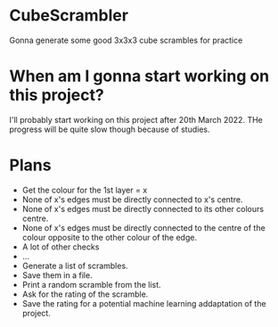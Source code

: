 # CubeScrambler
Gonna generate some good 3x3x3 cube scrambles for practice

# When am I gonna start working on this project?
I'll probably start working on this project after 20th March 2022. THe progress will be quite slow though because of studies.

# Plans
* Get the colour for the 1st layer = x
* None of x's edges must be directly connected to x's centre.
* None of x's edges must be directly connected to its other colours centre.
* None of x's edges must be directly connected to the centre of the colour opposite to the other colour of the edge.
* A lot of other checks
* ...
* Generate a list of scrambles.
* Save them in a file.
* Print a random scramble from the list.
* Ask for the rating of the scramble.
* Save the rating for a potential machine learning addaptation of the project.
